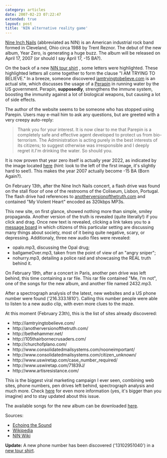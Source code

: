 ```yaml
---
category: articles
date: 2007-02-23 07:22:47
extended: true
layout: post
title: 'NIN alternative reality game'
---
```


<p><a href="http://en.wikipedia.org/wiki/Nine_Inch_Nails">Nine Inch Nails</a> (abbreviated as NIN) is an American industrial rock band formed in Cleveland, Ohio circa 1988 by Trent Reznor. The debut of the new album, Year Zero, is generating a huge buzz. The album will be released on April 17, 2007 (or should I say April 17, -15 BA?).</p>
<!--more-->
<p>On the back of a new <a href="http://img.photobucket.com/albums/v699/meathead666/tourtshirt.jpg">NIN tour shirt</a> , some letters were highlighted. These highlighted letters all come together to form the clause "I AM TRYING TO BELIEVE." In a breeze, someone discovered <a href="http://iamtryingtobelieve.com">iamtryingtobelieve.com</a> is an actual site, which discusses the usage of a <a href="http://www.ninwiki.com/Parepin">Perapin</a> in running water by the US government. Perapin, <strong>supposedly</strong>, strengthens the immune system, boosting the immunity against a lot of biological weapons, but causing a lot of side effects.</p><p>The author of the website seems to be someone who has stopped using Parepin. Users may e-mail him to ask any questions, but are greeted with a very creepy auto-reply:</p><blockquote>Thank you for your interest. It is now clear to me that Parepin is a completely safe and effective agent developed to protect us from bio-terrorism. The Administration is acting purely in the best interests of its citizens; to suggest otherwise was irresponsible and I deeply regret it.I'm drinking the water. So should you.</blockquote><p>It is now proven that year zero itself is actually year 2022, as indicated by the image located <a href="http://iamtryingtobelieve.com/howdoes.htm">here</a> (hint: look to the left of the first image, it's slightly hard to see!). This makes the year 2007 actually become -15 BA (Born Again?).</p><p>On February 13th, after the Nine Inch Nails concert, a flash drive was found on the stall floor of one of the restrooms of the Coliseum, Lisbon, Portugal. The flash drive had references to <a href="http://anotherversionofthetruth.com">anotherversionofthetruth.com</a> and contained "My Violent Heart" encoded as 320kbps MP3s.</p><p>This new site, on first glance, showed nothing more than simple, smiley propaganda. Another version of the truth is revealed (quite literally!) if you click and drag. Once new text is revealed, clicking a link takes you to a <a href="http://anotherversionofthetruth.com/forum.htm">message board</a> in which citizens of this particular setting are discussing many things about society, most of it being quite negative, scary, or depressing. Additionaly, three new audio files were revealed:</p><ul>  <li> opalo.mp3, discussing the Opal drug;  <li> ballgameOver.mp3, taken from the point of view of an "angry sniper";  <li> nohurry.mp3, detailing a police raid and showcasing the REAL truth behind it.</ul><p>On February 19th, after a concert in Paris, another pen drive was left behind, this time containing a rar file. This rar file contained "Me, I'm not", one of the songs for the new album, and another file named 2432.mp3.</p><p>After a spectrograph analysis of the latest, new websites and a US phone number were found ('216.333.1810'). Calling this number people were able to listen to a new audio clip, with even more clues to the maze.</p><p>At this moment (February 23th), this is the list of sites already discovered:<ul>  <li>http://iamtryingtobelieve.com/  <li>http://anotherversionofthetruth.com/  <li>http://bethehammer.net/  <li>http://105thairbornecrusaders.com/  <li>http://churchofplano.com/  <li>http://www.consolidatedmailsystems.com/nooneimportant/  <li>http://www.consolidatedmailsystems.com/citizen_unknown/  <li>http://www.uswiretap.com/case_number_required/  <li>http://www.uswiretap.com/71839J/  <li>http://www.artisresistance.com/</ul></p><p>This is the biggest viral marketing campaign I ever seen, combining web sites, phone numbers, pen drives left behind, spectrograph analysis and much more. Check <a href="http://www.echoingthesound.org/phpbbx/viewtopic.php?t=20265&sid=ce32d7754f4b9f7c7550d5e20f4c4463">here</a> for even more information (yes, it's bigger than you imagine) and to stay updated about this issue.</p><p>The available songs for the new album can be downloaded <a href="http://symphonyofnoise.com/nails/yearzero/">here</a>.</p><p>Sources:<ul>  <li><a href="http://www.echoingthesound.org/phpbbx/viewtopic.php?t=20265&sid=ce32d7754f4b9f7c7550d5e20f4c4463">Echoing the Sound</a>  <li><a href="http://en.wikipedia.org/wiki/Nine_Inch_Nails">Wikipedia</a>  <li><a href="http://www.ninwiki.com/">NIN Wiki</a></ul></p><p><strong>Update:</strong> A new phone number has been discovered ('13102951040') in a <a href="http://i170.photobucket.com/albums/u264/crazyrevgirl/nintourshirt.jpg">new tour shirt</a>.</p>
